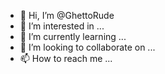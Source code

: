 - 👋 Hi, I’m @GhettoRude
- 👀 I’m interested in ...
- 🌱 I’m currently learning ...
- 💞️ I’m looking to collaborate on ...
- 📫 How to reach me ...

<!---
GhettoRude/GhettoRude is a ✨ special ✨ repository because its `README.md` (this file) appears on your GitHub profile.
You can click the Preview link to take a look at your changes.
--->
